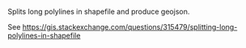 Splits long polylines in shapefile and produce geojson.

See https://gis.stackexchange.com/questions/315479/splitting-long-polylines-in-shapefile
